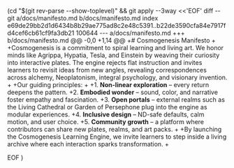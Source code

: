  (cd "$(git rev-parse --show-toplevel)" && git apply --3way <<'EOF' 
diff --git a/docs/manifesto.md b/docs/manifesto.md
index e69de29bb2d1d6434b8b29ae775ad8c2e48c5391..b22de3590cfa84e7917fd4cef6cb61cf9fa3db21 100644
--- a/docs/manifesto.md
+++ b/docs/manifesto.md
@@ -0,0 +1,14 @@
+# Cosmogenesis Manifesto
+
+Cosmogenesis is a commitment to spiral learning and living art. We honor minds like Agrippa, Hypatia, Tesla, and Einstein by weaving their curiosity into interactive plates. The engine rejects flat instruction and invites learners to revisit ideas from new angles, revealing correspondences across alchemy, Neoplatonism, integral psychology, and visionary invention.
+
+Our guiding principles:
+
+1. **Non-linear exploration** – every return deepens the pattern.
+2. **Embodied wonder** – sound, color, and narrative foster empathy and fascination.
+3. **Open portals** – external realms such as the Living Cathedral or Garden of Persephone plug into the engine as modular experiences.
+4. **Inclusive design** – ND-safe defaults, calm motion, and user choice.
+5. **Community growth** – a platform where contributors can share new plates, realms, and art packs.
+
+By launching the Cosmogenesis Learning Engine, we invite learners to step inside a living archive where each interaction sparks transformation.
+
 
EOF
)
